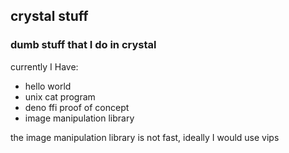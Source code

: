 ## crystal stuff

### dumb stuff that I do in crystal

currently I Have:
* hello world
* unix cat program
* deno ffi proof of concept
* image manipulation library

the image manipulation library is not fast, ideally I would use vips